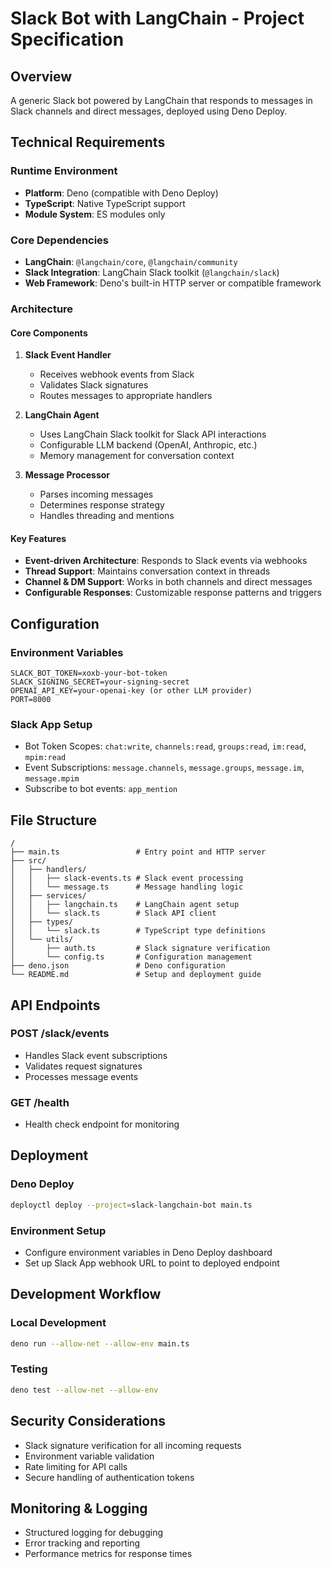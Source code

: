 # Slack Bot with LangChain - Project Specification

## Overview
A generic Slack bot powered by LangChain that responds to messages in Slack channels and direct messages, deployed using Deno Deploy.

## Technical Requirements

### Runtime Environment
- **Platform**: Deno (compatible with Deno Deploy)
- **TypeScript**: Native TypeScript support
- **Module System**: ES modules only

### Core Dependencies
- **LangChain**: `@langchain/core`, `@langchain/community`
- **Slack Integration**: LangChain Slack toolkit (`@langchain/slack`)
- **Web Framework**: Deno's built-in HTTP server or compatible framework

### Architecture

#### Core Components
1. **Slack Event Handler**
   - Receives webhook events from Slack
   - Validates Slack signatures
   - Routes messages to appropriate handlers

2. **LangChain Agent**
   - Uses LangChain Slack toolkit for Slack API interactions
   - Configurable LLM backend (OpenAI, Anthropic, etc.)
   - Memory management for conversation context

3. **Message Processor**
   - Parses incoming messages
   - Determines response strategy
   - Handles threading and mentions

#### Key Features
- **Event-driven Architecture**: Responds to Slack events via webhooks
- **Thread Support**: Maintains conversation context in threads
- **Channel & DM Support**: Works in both channels and direct messages
- **Configurable Responses**: Customizable response patterns and triggers

## Configuration

### Environment Variables
```
SLACK_BOT_TOKEN=xoxb-your-bot-token
SLACK_SIGNING_SECRET=your-signing-secret
OPENAI_API_KEY=your-openai-key (or other LLM provider)
PORT=8000
```

### Slack App Setup
- Bot Token Scopes: `chat:write`, `channels:read`, `groups:read`, `im:read`, `mpim:read`
- Event Subscriptions: `message.channels`, `message.groups`, `message.im`, `message.mpim`
- Subscribe to bot events: `app_mention`

## File Structure
```
/
├── main.ts                 # Entry point and HTTP server
├── src/
│   ├── handlers/
│   │   ├── slack-events.ts # Slack event processing
│   │   └── message.ts      # Message handling logic
│   ├── services/
│   │   ├── langchain.ts    # LangChain agent setup
│   │   └── slack.ts        # Slack API client
│   ├── types/
│   │   └── slack.ts        # TypeScript type definitions
│   └── utils/
│       ├── auth.ts         # Slack signature verification
│       └── config.ts       # Configuration management
├── deno.json               # Deno configuration
└── README.md               # Setup and deployment guide
```

## API Endpoints

### POST /slack/events
- Handles Slack event subscriptions
- Validates request signatures
- Processes message events

### GET /health
- Health check endpoint for monitoring

## Deployment

### Deno Deploy
```bash
deployctl deploy --project=slack-langchain-bot main.ts
```

### Environment Setup
- Configure environment variables in Deno Deploy dashboard
- Set up Slack App webhook URL to point to deployed endpoint

## Development Workflow

### Local Development
```bash
deno run --allow-net --allow-env main.ts
```

### Testing
```bash
deno test --allow-net --allow-env
```

## Security Considerations
- Slack signature verification for all incoming requests
- Environment variable validation
- Rate limiting for API calls
- Secure handling of authentication tokens

## Monitoring & Logging
- Structured logging for debugging
- Error tracking and reporting
- Performance metrics for response times